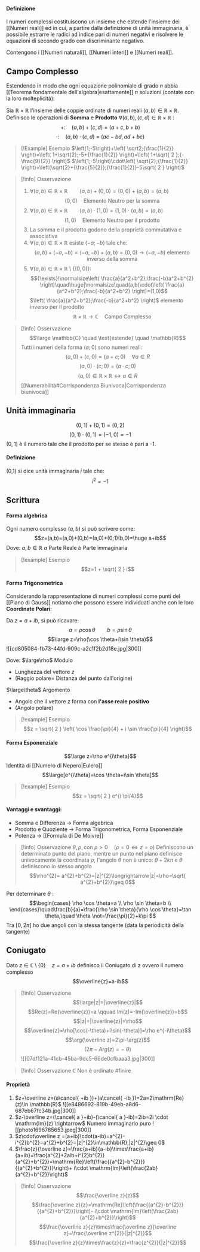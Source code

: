 #### Definizione
I numeri complessi costituiscono un insieme che estende l'insieme dei [[Numeri reali]] ed in cui, a partire dalla definizione di unità immaginaria, è possibile estrarre le radici ad indice pari di numeri negativi e risolvere le equazioni di secondo grado con discriminante negativo.

Contengono i [[Numeri naturali]], [[Numeri interi]] e [[Numeri reali]].

## Campo Complesso
Estendendo in modo che ogni equazione polinomiale di grado $n$ abbia [[Teorema fondamentale dell'algebra|esattamente]] $n$ soluzioni (contate con la loro molteplicità):

Sia $\mathbb{R} \times \mathbb{R}$ l'insieme delle coppie ordinate di numeri reali $(a,b)\in \mathbb{R} \times \mathbb{R}$. Definisco le operazioni di **Somma** e **Prodotto** $\forall (a,b),(c,d)\in \mathbb{R} \times \mathbb{R}$ :
$$+:\quad(a,b)+(c,d)\ =\ (a+c,b+b)$$$$\cdot:\quad(a,b)\cdot(c,d)\ =\ (ac-bd,ad+bc)$$
>[!Example] Esempio
$\left(1;-5\right)+\left( \sqrt2;{\frac{1}{2}} \right)=\left( 1+\sqrt{2};-5+{\frac{1}{2}} \right)=\left( 1+\sqrt{ 2 };{-\frac{9}{2}} \right)$ $\left(1;-5\right)\cdot\left( \sqrt{2};{\frac{1}{2}} \right)=\left(\sqrt{2}+{\frac{5}{2}};{\frac{1}{2}}-5\sqrt{ 2 } \right)$ 

>[!info] Osservazione
>1) $\forall(a,b) \in \mathbb{R} \times \mathbb{R}\qquad (a,b)+(0,0)=(0,0)+(a,b)=(a,b)$ 
$$(0,0) \quad \text{Elemento Neutro per la somma}$$
>2) $\forall(a,b) \in \mathbb{R} \times \mathbb{R}\qquad (a,b)\cdot(1,0)=(1,0)\cdot(a,b)=(a,b)$ 
$$(1,0) \quad \text{Elemento Neutro per il prodotto}$$
>3) La somma e il prodotto godono della proprietà commutativa e associativa
>4) $\forall(a,b) \in \mathbb{R} \times \mathbb{R}$ esiste $(-a;-b)$ tale che:  
$$(a,b)+(-a,-b)=(-a,-b)+(a,b)=(0,0)\rightarrow (-a,-b)\ \text{elemento inverso della somma}$$
>5) $\forall(a,b) \in \mathbb{R} \times \mathbb{R}$ \ $\{(0,0)\}$:
$${\exists}!\normalsize\left( \frac{a}{a^2+b^2};\frac{-b}a^2+b^{2} \right)\quad\huge|\normalsize\quad(a,b)\cdot\left( \frac{a}{a^2+b^2};\frac{-b}{a^2+b^2} \right)=(1,0)$$ $\left( \frac{a}{a^2+b^2};\frac{-b}{a^2+b^2} \right)$ elemento inverso per il prodotto
$$\mathbb{R} \times \mathbb{R}\longrightarrow \mathbb{C}\quad \text{Campo Complesso}$$

>[!info] Osservazione
> $$\large \mathbb{C} \quad \text{estende} \quad \mathbb{R}$$
Tutti i numeri della forma $(a;0)$ sono numeri reali:
$$(a,0)+(c,0)=(a+c;0)\quad \forall a \in R$$
$$(a,0)\cdot(c;0)=(a \cdot c;0)$$
$$(a,0)\in \mathbb{R} \times \mathbb{R} \longleftrightarrow a\in R$$
[[Numerabilità#Corrispondenza Biunivoca|Corrispondenza biunivoca]] 

## Unità immaginaria
$$(0,1)+(0,1)=(0,2)$$
$$(0,1)\cdot(0,1)=(-1,0)=-1$$$(0,1)$ è il numero tale che il prodotto per se stesso è pari a -1.
#### Definizione
(0,1) si dice unità immaginaria $i$ tale che:
$$i^2=-1$$
## Scrittura
#### Forma algebrica
Ogni numero complesso $(a,b)$ si può scrivere come:
$$z=(a,b)=(a,0)+(0,b)=(a,0)+(0;1)(b,0)=\huge a+ib$$
Dove:
$a,b \in \mathbb{R}$
$a$ Parte Reale
$b$ Parte immaginaria
>[!example] Esempio
> $$z=1 + \sqrt{ 2 } i$$

#### Forma Trigonometrica
Considerando la rappresentazione di numeri complessi come punti del [[Piano di Gauss]] notiamo che possono essere individuati anche con le loro **Coordinate Polari**:

Da $z=a+ib$, si può ricavare:
$$a=\rho \cos \theta \qquad b=\rho \sin \theta$$
$$\large z=\rho(\cos \theta+i\sin \theta)$$
![[cd805084-fb73-44fd-909c-a2c1f2b2d18e.jpg|300]]

Dove:
$\large\rho$ Modulo
- Lunghezza del vettore $z$
- (Raggio polare= Distanza del punto dall'origine)

$\large\theta$ Argomento
- Angolo che il vettore $z$ forma con **l'asse reale positivo**
- (Angolo polare)

>[!example] Esempio
> $$z = \sqrt{ 2 } \left(  \cos \frac{\pi}{4} + i \sin \frac{\pi}{4} \right)$$

#### Forma Esponenziale
$$\large z=\rho e^{i\theta}$$
Identità di [[Numero di Nepero|Eulero]]
$$\large[e^{i\theta}=\cos \theta+i\sin \theta]$$
>[!example] Esempio
> $$z = \sqrt{ 2 } e^{i \pi/4}$$

#### Vantaggi e svantaggi:
- Somma e Differenza $\to$ Forma algebrica
- Prodotto e Quoziente $\to$ Forma Trigonometrica, Forma Esponenziale
- Potenza $\to$ [[Formula di De Moivre]]

>[!info] Osservazione
> $\theta,\rho, \text{con} \  \rho>0 \quad(\rho=0 \iff z=o)$ 
> Definiscono un determinato punto del piano, mentre un punto nel piano definisce univocamente la coordinata $\rho$, l'angolo $\theta$ non è unico: $\theta+2k\pi$ e $\theta$ definiscono lo stesso angolo
> $$\rho^{2}= a^{2}+b^{2}=|z|^{2}\longrightarrow|z|=\rho=\sqrt{ a^{2}+b^{2}}\geq 0$$

Per determinare $\theta$ :$$\begin{cases}
\rho \cos \theta=a \\
\rho \sin \theta=b \\
\end{cases}\quad\frac{b}{a}=\frac{\rho \sin \theta}{\rho \cos \theta}=\tan \theta,\quad \theta \not=\frac{\pi}{2}+k\pi $$
Tra $[0,2\pi]$ ho due angoli con la stessa tangente (data la periodicità della tangente)

## Coniugato
Dato $z \in \mathbb{C} \setminus \{0\} \quad z=a+ib$ definisco il Coniugato di z ovvero il numero complesso $$\overline{z}=a-ib$$
> [!info] Osservazione
> $$\large|z|=|\overline{z}|$$
$$Re(z)=Re(\overline{z})=a \qquad Im(z)=-Im(\overline{z})=b$$
$$|z|=|\overline{z}|=\rho$$
$$\overline{z}=\rho[\cos(-\theta)+i\sin(-\theta)]=\rho e^{-i\theta}$$
$$\arg(\overline z)=2\pi-\arg(z)$$
$$(2\pi-Arg(z)=-\ \theta)$$
![[07df121a-41cb-45ba-9dc5-66de0cfbaaa3.jpg|300]]

>[!info] Osservazione
>$\mathbb{C}$ Non è ordinato
#finire 
#### Proprietà
1) $z+\overline z=(a\cancel{ +ib })+(a\cancel{ -ib })=2a=2\mathrm{Re}(z)\in \mathbb{R}$
![[e8486692-819b-49eb-a8d6-687eb67fc34b.jpg|300]]
2) $z-\overline z=(\cancel{ a }+ib)-(\cancel{ a }-ib)=2ib=2i \cdot \mathrm{Im}(z) \rightarrow$ Numero immaginario puro
![[photo1696785653.jpeg|300]]
3) $z\cdot\overline z =(a+ib)\cdot(a-ib)=a^{2}-i^{2}b^{2}=a^{2}+b^{2}=|z|^{2}\in\mathbb{R},|z|^{2}\geq 0$
4) $\frac{z}{\overline z}=\frac{a+ib}{a-ib}\times\frac{a+ib}{a+ib}=\frac{a^{2}+2aib+i^{2}b^{2}}{a^{2}+b^{2}}=\mathrm{Re}\left(\frac{{a^{2}-b^{2}}}{{a^{2}+b^{2}}}\right)+ i\cdot \mathrm{Im}\left(\frac{2ab}{a^{2}+b^{2}}\right)$


> [!info] Osservazione
> $$\frac{\overline z}{z}$$
> $$\frac{\overline z}{z}=\mathrm{Re}\left(\frac{{a^{2}-b^{2}}}{{a^{2}+b^{2}}}\right)- i\cdot \mathrm{Im}\left(\frac{2ab}{a^{2}+b^{2}}\right)$$ 
> $$\frac{\overline z}{z}\times\frac{\overline z}{\overline z}=\frac{\overline z^{2}}{|z|^{2}}$$
> $$\frac{\overline z}{z}\times\frac{z}{z}=\frac{z^{2}}{|z|^{2}}$$
